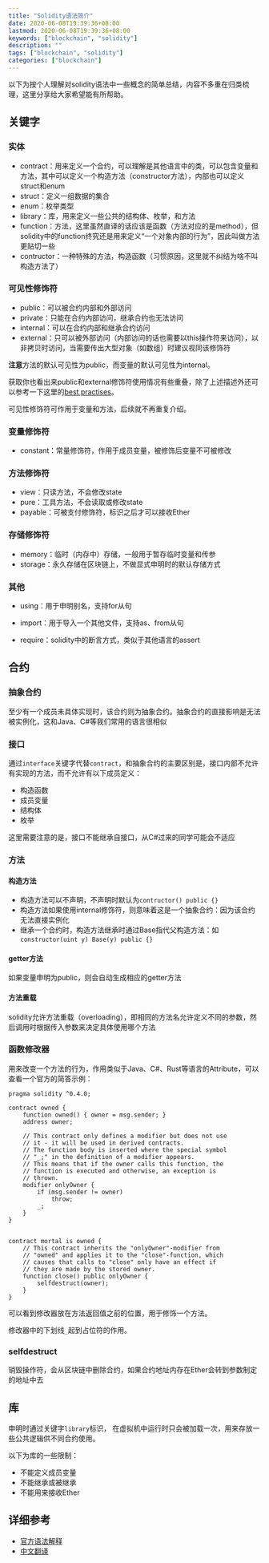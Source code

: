 ```yaml
---
title: "Solidity语法简介"
date: 2020-06-08T19:39:36+08:00
lastmod: 2020-06-08T19:39:36+08:00
keywords: ["blockchain", "solidity"]
description: ""
tags: ["blockchain", "solidity"]
categories: ["blockchain"]
---
```


以下为按个人理解对solidity语法中一些概念的简单总结，内容不多重在归类梳理，这里分享给大家希望能有所帮助。

## 关键字

### 实体

- contract：用来定义一个合约，可以理解是其他语言中的类，可以包含变量和方法，其中可以定义一个构造方法（constructor方法），内部也可以定义struct和enum
- struct：定义一组数据的集合
- enum：枚举类型
- library：库，用来定义一些公共的结构体、枚举，和方法
- function：方法，这里虽然直译的话应该是函数（方法对应的是method），但solidity中的function终究还是用来定义“一个对象内部的行为”，因此叫做方法更贴切一些
- contructor：一种特殊的方法，构造函数（习惯原因，这里就不纠结为啥不叫构造方法了）

### 可见性修饰符

- public：可以被合约内部和外部访问
- private：只能在合约内部访问，继承合约也无法访问
- internal：可以在合约内部和继承合约访问
- external：只可以被外部访问（内部访问的话也需要以this操作符来访问），以非拷贝时访问，当需要传出大型对象（如数组）时建议视同该修饰符

**注意**方法的默认可见性为public，而变量的默认可见性为internal。

获取你也看出来public和external修饰符使用情况有些重叠，除了上述描述外还可以参考一下这里的[best practises](https://ethereum.stackexchange.com/questions/19380/external-vs-public-best-practices)。

可见性修饰符可作用于变量和方法，后续就不再重复介绍。

### 变量修饰符

- constant：常量修饰符，作用于成员变量，被修饰后变量不可被修改

### 方法修饰符

- view：只读方法，不会修改state
- pure：工具方法，不会读取或修改state
- payable：可被支付修饰符，标识之后才可以接收Ether

### 存储修饰符

- memory：临时（内存中）存储，一般用于暂存临时变量和传参
- storage：永久存储在区块链上，不做显式申明时的默认存储方式

### 其他

- using：用于申明别名，支持for从句
- import：用于导入一个其他文件，支持as、from从句

- require：solidity中的断言方式，类似于其他语言的assert

## 合约

### 抽象合约

至少有一个成员未具体实现时，该合约则为抽象合约。抽象合约的直接影响是无法被实例化，这和Java、C#等我们常用的语言很相似

### 接口

通过`interface`关键字代替`contract`，和抽象合约的主要区别是，接口内部不允许有实现的方法，而不允许有以下成员定义：

- 构造函数
- 成员变量
- 结构体
- 枚举

这里需要注意的是，接口不能继承自接口，从C#过来的同学可能会不适应

### 方法

#### 构造方法

- 构造方法可以不声明，不声明时默认为`contructor() public {}`
- 构造方法如果使用internal修饰符，则意味着这是一个抽象合约：因为该合约无法直接实例化
- 继承一个合约时，构造方法继承时通过Base指代父构造方法：如`constructor(uint y) Base(y) public {}`

#### getter方法

如果变量申明为public，则会自动生成相应的getter方法

#### 方法重载

solidity允许方法重载（overloading），即相同的方法名允许定义不同的参数，然后调用时根据传入参数来决定具体使用哪个方法

### 函数修改器

用来改变一个方法的行为，作用类似于Java、C#、Rust等语言的Attribute，可以查看一个官方的简答示例：

```
pragma solidity ^0.4.0;

contract owned {
    function owned() { owner = msg.sender; }
    address owner;

    // This contract only defines a modifier but does not use
    // it - it will be used in derived contracts.
    // The function body is inserted where the special symbol
    // "_;" in the definition of a modifier appears.
    // This means that if the owner calls this function, the
    // function is executed and otherwise, an exception is
    // thrown.
    modifier onlyOwner {
        if (msg.sender != owner)
            throw;
        _;
    }
}


contract mortal is owned {
    // This contract inherits the "onlyOwner"-modifier from
    // "owned" and applies it to the "close"-function, which
    // causes that calls to "close" only have an effect if
    // they are made by the stored owner.
    function close() public onlyOwner {
        selfdestruct(owner);
    }
}
```

可以看到修改器放在方法返回值之前的位置，用于修饰一个方法。

修改器中的下划线`_`起到占位符的作用。

### selfdestruct

销毁操作符，会从区块链中删除合约，如果合约地址内存在Ether会转到参数制定的地址中去

## 库

申明时通过关键字`library`标识， 在虚拟机中运行时只会被加载一次，用来存放一些公共逻辑供不同合约使用。

以下为库的一些限制：

- 不能定义成员变量
- 不能继承或被继承
- 不能用来接收Ether

## 详细参考

- [官方语法解释](https://solidity.readthedocs.io/en/v0.4.24/solidity-in-depth.html)
- [中文翻译](https://www.tryblockchain.org/Solidity-source-mapping.html)

